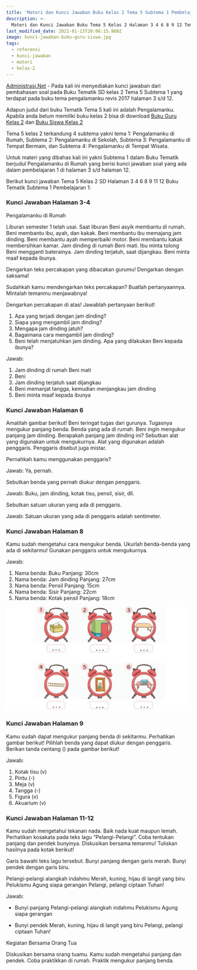 ```yaml
---
title: 'Materi dan Kunci Jawaban Buku Kelas 2 Tema 5 Subtema 1 Pembelajaran 1'
description: >-
  Materi dan Kunci Jawaban Buku Tema 5 Kelas 2 Halaman 3 4 6 8 9 12 Tematik SD Subtema 1 Pembelajaran 1 Pengalamanku
last_modified_date: 2021-01-13T20:06:15.908Z
image: kunci-jawaban-buku-guru-siswa.jpg
tags:
  - referensi
  - kunci-jawaban
  - materi
  - kelas-2
---
```



[Administrasi.Net](https://administrasi.net "Administrasi.Net") - Pada kali ini menyediakan kunci jawaban dari pembahasan soal pada Buku Tematik SD kelas 2 Tema 5 Subtema 1 yang terdapat pada buku tema pengalamanku revis 2017 halaman 3 s/d 12.

Adapun judul dari buku Tematik Tema 5 kali ini adalah Pengalamanku. Apabila anda belum memiliki buku kelas 2 bisa di download [Buku Guru Kelas 2](https://administrasi.net/bse/buku-guru-kelas-2-revisi-2017 "Buku Guru Kelas 2") dan [Buku Siswa Kelas 2](https://administrasi.net/bse/download-buku-siswa-kelas-2-revisi-2017 "Buku Siswa Kelas 2")

Tema 5 kelas 2 terkandung 4 subtema yakni tema 1: Pengalamanku di Rumah, Subtema 2: Pengalamanku di Sekolah, Subtema 3: Pengalamanku di Tempat Bermain, dan Subtema 4: Pengalamanku di Tempat Wisata.

Untuk materi yang dibahas kali ini yakni Subtema 1 dalam Buku Tematik berjudul Pengalamanku di Rumah yang berisi kunci jawaban soal yang ada dalam pembelajaran 1 di halaman 3 s/d halaman 12.

Berikut kunci jawaban Tema 5 Kelas 2 SD Halaman 3 4 6 8 9 11 12 Buku Tematik Subtema 1 Pembelajaran 1:

### Kunci Jawaban Halaman 3-4

Pengalamanku di Rumah

Liburan semester 1 telah usai.
Saat liburan Beni asyik membantu di rumah.
Beni membantu ibu, ayah, dan kakak.
Beni membantu ibu memajang jam dinding.
Beni membantu ayah memperbaiki motor.
Beni membantu kakak membersihkan kamar.
Jam dinding di rumah Beni mati.
Ibu minta tolong Beni mengganti baterainya.
Jam dinding terjatuh, saat dijangkau.
Beni minta maaf kepada ibunya.

Dengarkan teks percakapan yang dibacakan gurumu!
Dengarkan dengan saksama!

Sudahkah kamu mendengarkan teks percakapan?
Buatlah pertanyaannya.
Mintalah temanmu menjawabnya!

Dengarkan percakapan di atas! Jawablah pertanyaan berikut!
1. Apa yang terjadi dengan jam dinding?
2. Siapa yang mengambil jam dinding?
3. Mengapa jam dinding jatuh?
4. Bagaimana cara mengambil jam dinding?
5. Beni telah menjatuhkan jam dinding. Apa yang dilakukan Beni kepada ibunya?

Jawab:
1. Jam dinding di rumah Beni mati
2. Beni
3. Jam dinding terjatuh saat dijangkau
4. Beni memanjat tangga, kemudian menjangkau jam dinding
5. Beni minta maaf kepada ibunya

### Kunci Jawaban Halaman 6

Amatilah gambar berikut!
Beni teringat tugas dari gurunya.
Tugasnya mengukur panjang benda. Benda yang ada di rumah.
Beni ingin mengukur panjang jam dinding.
Berapakah panjang jam dinding ini?
Sebutkan alat yang digunakan untuk mengukurnya.
Alat yang digunakan adalah penggaris.
Penggaris disebut juga mistar.

Pernahkah kamu menggunakan penggaris?

Jawab:
Ya, pernah.

Sebutkan benda yang pernah diukur dengan penggaris.

Jawab:
Buku, jam dinding, kotak tisu, pensil, sisir, dll.

Sebutkan satuan ukuran yang ada di penggaris.

Jawab:
Satuan ukuran yang ada di penggaris adalah sentimeter.

### Kunci Jawaban Halaman 8

Kamu sudah mengetahui cara mengukur benda. Ukurlah benda-benda yang ada di sekitarmu! Gunakan penggaris untuk mengukurnya.

Jawab:
1. Nama benda: Buku
Panjang: 30cm
2. Nama benda: Jam dinding
Panjang: 27cm
3. Nama benda: Pensil
Panjang: 15cm
4. Nama benda: Sisir
Panjang: 22cm
5. Nama benda: Kotak pensil
Panjang: 18cm

![Kunci jawaban halaman 9](/img/tematik-tema-5-kelas-2-sd-halaman-9.jpg "Kunci jawaban halaman 9")

### Kunci Jawaban Halaman 9

Kamu sudah dapat mengukur panjang benda di sekitarmu. Perhatikan gambar berikut!
Pilihlah benda yang dapat diukur dengan penggaris. Berikan tanda centang () pada gambar berikut!

Jawab:
1. Kotak tisu (v)
2. Pintu (-)
3. Meja (v)
4. Tangga (-)
5. Figura (v)
6. Akuarium (v)

### Kunci Jawaban Halaman 11-12

Kamu sudah mengetahui tekanan nada. Baik nada kuat maupun lemah. Perhatikan kosakata pada teks lagu “Pelangi-Pelangi”. Coba tentukan panjang dan pendek bunyinya.
Diskusikan bersama temanmu! Tuliskan hasilnya pada kotak berikut!

Garis bawahi teks lagu tersebut.
Bunyi panjang dengan garis merah.
Bunyi pendek dengan garis biru.

Pelangi-pelangi
alangkah indahmu
Merah, kuning, hijau
di langit yang biru
Pelukismu Agung
siapa gerangan
Pelangi, pelangi
ciptaan Tuhan!

Jawab:
- Bunyi panjang
Pelangi-pelangi
alangkah indahmu
Pelukismu Agung
siapa gerangan

- Bunyi pendek
Merah, kuning, hijau
di langit yang biru
Pelangi, pelangi
ciptaan Tuhan!

Kegiatan Bersama Orang Tua

Diskusikan bersama orang tuamu. Kamu sudah mengetahui panjang dan pendek. Coba praktikkan di rumah. Praktik mengukur panjang benda.
